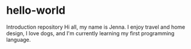 # hello-world
Introduction repository
Hi all, my name is Jenna. I enjoy travel and home design, I love dogs, and I'm currently learning my first programming language. 
